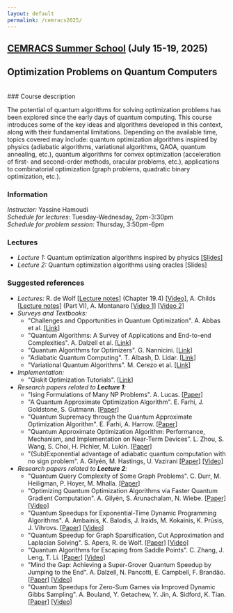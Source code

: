 ```yaml
---
layout: default
permalink: /cemracs2025/
---
```


## [CEMRACS Summer School](https://cemracs2025.math.cnrs.fr/en/) (July 15-19, 2025)
## **Optimization Problems on Quantum Computers**
<br/>
### Course description

The potential of quantum algorithms for solving optimization problems has been explored since the early days of quantum computing. This course introduces some of the key ideas and algorithms developed in this context, along with their fundamental limitations. Depending on the available time, topics covered may include: quantum optimization algorithms inspired by physics (adiabatic algorithms, variational algorithms, QAOA, quantum annealing, etc.), quantum algorithms for convex optimization (acceleration of first- and second-order methods, oracular problems, etc.), applications to combinatorial optimization (graph problems, quadratic binary optimization, etc.).

### Information

*Instructor:* Yassine Hamoudi   
*Schedule for lectures*: Tuesday-Wednesday, 2pm-3:30pm  
*Schedule for problem session*: Thursday, 3:50pm-6pm

### Lectures

* *Lecture 1:* Quantum optimization algorithms inspired by physics [[Slides]](/files/cemracs2025/Lecture1.pdf)
* *Lecture 2:* Quantum optimization algorithms using oracles [Slides]

### Suggested references

* *Lectures:* R. de Wolf [[Lecture notes]](https://arxiv.org/abs/1907.09415v5) (Chapter 19.4) [[Video]](https://www.youtube.com/watch?v=1-2LIopvNIk), A. Childs [[Lecture notes]](http://www.cs.umd.edu/~amchilds/qa/) (Part VI), A. Montanaro [[Video 1]](https://youtu.be/Tt7w75zPHl4) [[Video 2]](https://youtu.be/U0ElXDpP8Vk)
* *Surveys and Textbooks:*
  - "Challenges and Opportunities in Quantum Optimization". A. Abbas et al. [[Link]](https://arxiv.org/abs/2312.02279)
  - "Quantum Algorithms: A Survey of Applications and End-to-end Complexities". A. Dalzell et al. [[Link]](https://arxiv.org/abs/2310.03011)
  - "Quantum Algorithms for Optimizers". G. Nannicini. [[Link]](https://arxiv.org/abs/2408.07086)
  - "Adiabatic Quantum Computing". T. Albash, D. Lidar. [[Link]](https://arxiv.org/abs/1611.04471)
  - "Variational Quantum Algorithms". M. Cerezo et al. [[Link]](https://arxiv.org/abs/2012.09265)
* *Implementation:*
  - "Qiskit Optimization Tutorials". [[Link]](https://qiskit-community.github.io/qiskit-optimization/tutorials/index.html)
* *Research papers related to **Lecture 1**:*
  - "Ising Formulations of Many NP Problems". A. Lucas. [[Paper]](https://arxiv.org/abs/1302.5843)
  - "A Quantum Approximate Optimization Algorithm". E. Farhi, J. Goldstone, S. Gutmann. [[Paper]](https://arxiv.org/abs/1411.4028)
  - "Quantum Supremacy through the Quantum Approximate Optimization Algorithm". E. Farhi, A. Harrow. [[Paper]](https://arxiv.org/abs/1602.07674)
  - "Quantum Approximate Optimization Algorithm: Performance, Mechanism, and Implementation on Near-Term Devices". L. Zhou, S. Wang, S. Choi, H. Pichler, M. Lukin. [[Paper]](https://arxiv.org/abs/1812.01041)
  - "(Sub)Exponential advantage of adiabatic quantum computation with no sign problem". A. Gilyén, M. Hastings, U. Vazirani [[Paper]](https://dl.acm.org/doi/10.1145/3406325.3451060) [[Video]](https://www.youtube.com/watch?v=i717nWWW3do)
* *Research papers related to **Lecture 2**:*
  - "Quantum Query Complexity of Some Graph Problems". C. Durr, M. Heiligman, P. Hoyer, M. Mhalla. [[Paper]](https://arxiv.org/abs/quant-ph/0401091)
  - "Optimizing Quantum Optimization Algorithms via Faster Quantum Gradient Computation". A. Gilyén, S. Arunachalam, N. Wiebe. [[Paper]](https://arxiv.org/abs/1711.00465) [[Video]](https://www.youtube.com/watch?v=574nu_cUjm4)
  - "Quantum Speedups for Exponential-Time Dynamic Programming Algorithms". A. Ambainis, K. Balodis, J. Iraids, M. Kokainis, K. Prūsis, J. Vihrovs. [[Paper]](https://arxiv.org/abs/1807.05209) [[Video]](https://youtu.be/LAF1QkRRHXo)
  - "Quantum Speedup for Graph Sparsification, Cut Approximation and Laplacian Solving". S. Apers, R. de Wolf. [[Paper]](https://arxiv.org/abs/1911.07306) [[Video]](https://www.youtube.com/watch?v=p2hZL38tqAs)
  - "Quantum Algorithms for Escaping from Saddle Points". C. Zhang, J. Leng, T. Li. [[Paper]](https://arxiv.org/abs/2007.10253) [[Video]](https://www.youtube.com/watch?v=xbHqktWa354)
  - "Mind the Gap: Achieving a Super-Grover Quantum Speedup by Jumping to the End". A. Dalzell, N. Pancotti, E. Campbell, F. Brandão. [[Paper]](https://arxiv.org/abs/2212.01513) [[Video]](https://www.youtube.com/watch?v=MahJlDfp98w)
  - "Quantum Speedups for Zero-Sum Games via Improved Dynamic Gibbs Sampling". A. Bouland, Y. Getachew, Y. Jin, A. Sidford, K. Tian. [[Paper]](https://arxiv.org/abs/2301.03763) [[Video]](https://www.youtube.com/watch?v=7emo41SuzNg)
